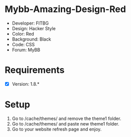 # Mybb-Amazing-Design-Red
- Developer: FITBG
- Design: Hacker Style
- Color: Red
- Background: Black
- Code: CSS
- Forum: MyBB

# Requirements
- [x] Version: 1.8.*

# Setup
1. Go to /cache/themes/ and remove the theme1 folder.
2. Go to /cache/themes/ and paste new theme1 folder.
3. Go to your website refresh page and enjoy.

